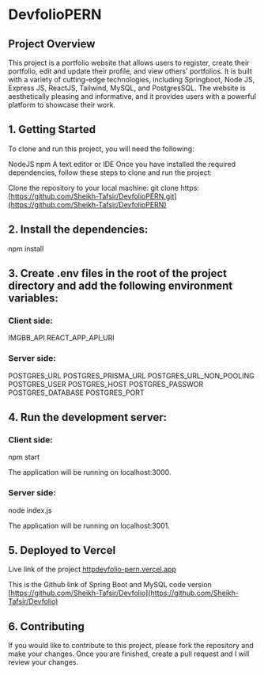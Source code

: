 # DevfolioPERN

## Project Overview
This project is a portfolio website that allows users to register, create their portfolio, edit and update their profile, and view others' portfolios. It is built with a variety of cutting-edge technologies, including Springboot, Node JS, Express JS, ReactJS, Tailwind, MySQL, and PostgresSQL. The website is aesthetically pleasing and informative, and it provides users with a powerful platform to showcase their work.

## 1. Getting Started
To clone and run this project, you will need the following:

NodeJS
npm
A text editor or IDE
Once you have installed the required dependencies, follow these steps to clone and run the project:

Clone the repository to your local machine:
git clone https: [https://github.com/Sheikh-Tafsir/DevfolioPERN.git](https://github.com/Sheikh-Tafsir/DevfolioPERN)


## 2. Install the dependencies:

npm install

## 3. Create .env files in the root of the project directory and add the following environment variables:
### Client side:
IMGBB_API
REACT_APP_API_URI

### Server side:
POSTGRES_URL
POSTGRES_PRISMA_URL
POSTGRES_URL_NON_POOLING
POSTGRES_USER
POSTGRES_HOST
POSTGRES_PASSWOR
POSTGRES_DATABASE
POSTGRES_PORT


## 4. Run the development server:

### Client side:
npm start

The application will be running on localhost:3000.

### Server side:
node index.js

The application will be running on localhost:3001.



## 5. Deployed to Vercel
Live link of the project
[httpdevfolio-pern.vercel.app](https://devfolio-pern.vercel.app/)

This is the Github link of Spring Boot and MySQL code version
[https://github.com/Sheikh-Tafsir/Devfolio](https://github.com/Sheikh-Tafsir/Devfolio)

## 6. Contributing
If you would like to contribute to this project, please fork the repository and make your changes. Once you are finished, create a pull request and I will review your changes.
